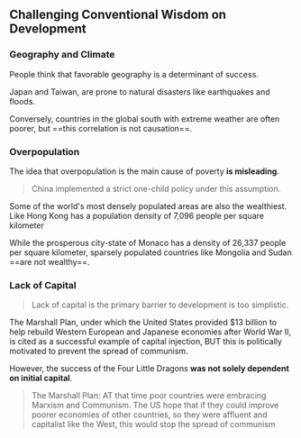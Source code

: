 ## Challenging Conventional Wisdom on Development

### Geography and Climate

People think that favorable geography is a determinant of success.

Japan and Taiwan, are prone to natural disasters like earthquakes and floods.

Conversely, countries in the global south with extreme weather are often poorer, but ==this correlation is not causation==.

### Overpopulation

The idea that overpopulation is the main cause of poverty **is misleading**.

> China implemented a strict one-child policy under this assumption.

Some of the world's most densely populated areas are also the wealthiest. Like Hong Kong has a population density of 7,096 people per square kilometer

While the prosperous city-state of Monaco has a density of 26,337 people per square kilometer, sparsely populated countries like Mongolia and Sudan ==are not wealthy==.

### Lack of Capital

> Lack of capital is the primary barrier to development is too simplistic.

The Marshall Plan, under which the United States provided $13 billion to help rebuild Western European and Japanese economies after World War II, is cited as a successful example of capital injection, BUT this is politically motivated to prevent the spread of communism.

However, the success of the Four Little Dragons **was not solely dependent on initial capital**.

> The Marshall Plan: AT that time poor countries were embracing Marxism and Communism. The US hope that if they could improve poorer economies of other countries, so they were affluent and capitalist like the West, this would stop the spread of communism
